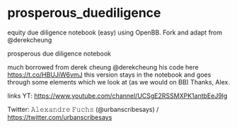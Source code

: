 # prosperous_duediligence
equity due diligence notebook (easy) using OpenBB.  Fork and adapt from @derekcheung


prosperous due diligence notebook

much borrowed from derek cheung @derekcheung
his code here https://t.co/HBUJiW6vmJ
this version stays in the notebook and goes through some elements which we look at (as we would on BB)
Thanks, Alex.

links 
YT: https://www.youtube.com/channel/UCSgE2RSSMXPK1antbEeJ9lg

Twitter: 𝙰𝚕𝚎𝚡𝚊𝚗𝚍𝚛𝚎 𝙵𝚞𝚌𝚑𝚜 (@urbanscribesays) / https://twitter.com/urbanscribesays

